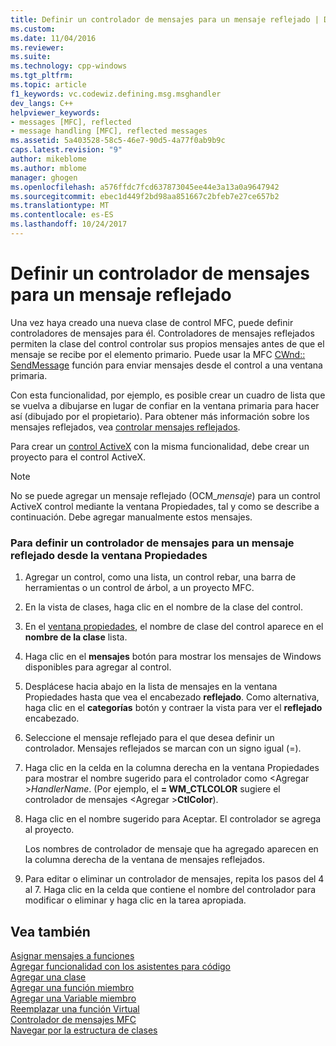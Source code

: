 ```yaml
---
title: Definir un controlador de mensajes para un mensaje reflejado | Documentos de Microsoft
ms.custom: 
ms.date: 11/04/2016
ms.reviewer: 
ms.suite: 
ms.technology: cpp-windows
ms.tgt_pltfrm: 
ms.topic: article
f1_keywords: vc.codewiz.defining.msg.msghandler
dev_langs: C++
helpviewer_keywords:
- messages [MFC], reflected
- message handling [MFC], reflected messages
ms.assetid: 5a403528-58c5-46e7-90d5-4a77f0ab9b9c
caps.latest.revision: "9"
author: mikeblome
ms.author: mblome
manager: ghogen
ms.openlocfilehash: a576ffdc7fcd637873045ee44e3a13a0a9647942
ms.sourcegitcommit: ebec1d449f2bd98aa851667c2bfeb7e27ce657b2
ms.translationtype: MT
ms.contentlocale: es-ES
ms.lasthandoff: 10/24/2017
---
```

# <a name="defining-a-message-handler-for-a-reflected-message"></a>Definir un controlador de mensajes para un mensaje reflejado
Una vez haya creado una nueva clase de control MFC, puede definir controladores de mensajes para él. Controladores de mensajes reflejados permiten la clase del control controlar sus propios mensajes antes de que el mensaje se recibe por el elemento primario. Puede usar la MFC [CWnd:: SendMessage](../../mfc/reference/cwnd-class.md#sendmessage) función para enviar mensajes desde el control a una ventana primaria.  
  
 Con esta funcionalidad, por ejemplo, es posible crear un cuadro de lista que se vuelva a dibujarse en lugar de confiar en la ventana primaria para hacer así (dibujado por el propietario). Para obtener más información sobre los mensajes reflejados, vea [controlar mensajes reflejados](../../mfc/handling-reflected-messages.md).  
  
 Para crear un [control ActiveX](../../mfc/activex-controls-on-the-internet.md) con la misma funcionalidad, debe crear un proyecto para el control ActiveX.  
  
> [!NOTE]
>  No se puede agregar un mensaje reflejado (OCM_*mensaje*) para un control ActiveX control mediante la ventana Propiedades, tal y como se describe a continuación. Debe agregar manualmente estos mensajes.  
  
### <a name="to-define-a-message-handler-for-a-reflected-message-from-the-properties-window"></a>Para definir un controlador de mensajes para un mensaje reflejado desde la ventana Propiedades  
  
1.  Agregar un control, como una lista, un control rebar, una barra de herramientas o un control de árbol, a un proyecto MFC.  
  
2.  En la vista de clases, haga clic en el nombre de la clase del control.  
  
3.  En el [ventana propiedades](/visualstudio/ide/reference/properties-window), el nombre de clase del control aparece en el **nombre de la clase** lista.  
  
4.  Haga clic en el **mensajes** botón para mostrar los mensajes de Windows disponibles para agregar al control.  
  
5.  Desplácese hacia abajo en la lista de mensajes en la ventana Propiedades hasta que vea el encabezado **reflejado**. Como alternativa, haga clic en el **categorías** botón y contraer la vista para ver el **reflejado** encabezado.  
  
6.  Seleccione el mensaje reflejado para el que desea definir un controlador. Mensajes reflejados se marcan con un signo igual (=).  
  
7.  Haga clic en la celda en la columna derecha en la ventana Propiedades para mostrar el nombre sugerido para el controlador como \<Agregar >*HandlerName*. (Por ejemplo, el **= WM_CTLCOLOR** sugiere el controlador de mensajes \<Agregar >**CtlColor**).  
  
8.  Haga clic en el nombre sugerido para Aceptar. El controlador se agrega al proyecto.  
  
     Los nombres de controlador de mensaje que ha agregado aparecen en la columna derecha de la ventana de mensajes reflejados.  
  
9. Para editar o eliminar un controlador de mensajes, repita los pasos del 4 al 7. Haga clic en la celda que contiene el nombre del controlador para modificar o eliminar y haga clic en la tarea apropiada.  
  
## <a name="see-also"></a>Vea también  
 [Asignar mensajes a funciones](../../mfc/reference/mapping-messages-to-functions.md)   
 [Agregar funcionalidad con los asistentes para código](../../ide/adding-functionality-with-code-wizards-cpp.md)   
 [Agregar una clase](../../ide/adding-a-class-visual-cpp.md)   
 [Agregar una función miembro](../../ide/adding-a-member-function-visual-cpp.md)   
 [Agregar una Variable miembro](../../ide/adding-a-member-variable-visual-cpp.md)   
 [Reemplazar una función Virtual](../../ide/overriding-a-virtual-function-visual-cpp.md)   
 [Controlador de mensajes MFC](../../mfc/reference/adding-an-mfc-message-handler.md)   
 [Navegar por la estructura de clases](../../ide/navigating-the-class-structure-visual-cpp.md)
